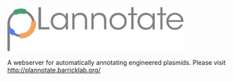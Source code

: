 <img width="400" alt="pLannotate_logo" src="images/pLannotate.png">

A webserver for automatically annotating engineered plasmids. Please visit http://plannotate.barricklab.org/